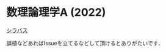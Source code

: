 # 数理論理学A (2022)
[シラバス](https://ocw.kyoto-u.ac.jp/syllabus/?act=detail&syllabus_id=la_40557&year=2022)

誤植などあればIssueを立てるなどして頂けるとありがたいです．
